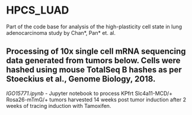 # HPCS_LUAD
Part of the code base for analysis of the high-plasticity cell state in lung adenocarcinoma study by Chan*, Pan* et. al. 

## Processing of 10x single cell mRNA sequencing data generated from tumors below.  Cells were hashed using mouse TotalSeq B hashes as per Stoeckius et al., Genome Biology, 2018.

_IGO15771.ipynb_ - Jupyter notebook to process KPfrt Slc4a11-MCD/+ Rosa26-mTmG/+ tumors harvested 14 weeks post tumor induction after 2 weeks of tracing induction with Tamoxifen.
